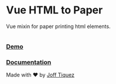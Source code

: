 # Vue HTML to Paper

Vue mixin for paper printing html elements.

<span class="badge-npmdownloads"><a href="https://www.npmjs.com/package/vue-html-to-paper" title="View this project on NPM"><img>

### [Demo](https://mycurelabs.github.io/vue-html-to-paper/)

### [Documentation](https://randomcodetips.com/vue-html-to-paper/)

Made with ❤️ by [Joff Tiquez](https://twitter.com/jrtiquez)
